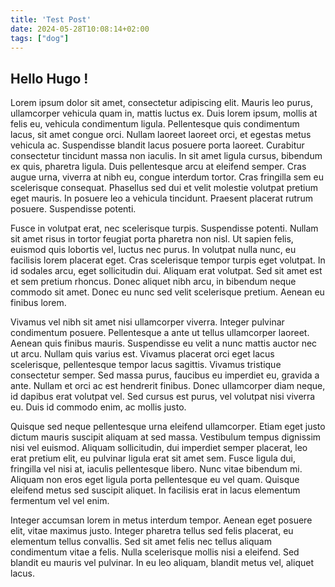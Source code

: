 ```yaml
---
title: 'Test Post'
date: 2024-05-28T10:08:14+02:00
tags: ["dog"]
---
```


## Hello Hugo !

Lorem ipsum dolor sit amet, consectetur adipiscing elit. Mauris leo purus, ullamcorper vehicula quam in, mattis luctus ex. Duis lorem ipsum, mollis at felis eu, vehicula condimentum ligula. Pellentesque quis condimentum lacus, sit amet congue orci. Nullam laoreet laoreet orci, et egestas metus vehicula ac. Suspendisse blandit lacus posuere porta laoreet. Curabitur consectetur tincidunt massa non iaculis. In sit amet ligula cursus, bibendum ex quis, pharetra ligula. Duis pellentesque arcu at eleifend semper. Cras augue urna, viverra at nibh eu, congue interdum tortor. Cras fringilla sem eu scelerisque consequat. Phasellus sed dui et velit molestie volutpat pretium eget mauris. In posuere leo a vehicula tincidunt. Praesent placerat rutrum posuere. Suspendisse potenti.

Fusce in volutpat erat, nec scelerisque turpis. Suspendisse potenti. Nullam sit amet risus in tortor feugiat porta pharetra non nisl. Ut sapien felis, euismod quis lobortis vel, luctus nec purus. In volutpat nulla nunc, eu facilisis lorem placerat eget. Cras scelerisque tempor turpis eget volutpat. In id sodales arcu, eget sollicitudin dui. Aliquam erat volutpat. Sed sit amet est et sem pretium rhoncus. Donec aliquet nibh arcu, in bibendum neque commodo sit amet. Donec eu nunc sed velit scelerisque pretium. Aenean eu finibus lorem.

Vivamus vel nibh sit amet nisi ullamcorper viverra. Integer pulvinar condimentum posuere. Pellentesque a ante ut tellus ullamcorper laoreet. Aenean quis finibus mauris. Suspendisse eu velit a nunc mattis auctor nec ut arcu. Nullam quis varius est. Vivamus placerat orci eget lacus scelerisque, pellentesque tempor lacus sagittis. Vivamus tristique consectetur semper. Sed massa purus, faucibus eu imperdiet eu, gravida a ante. Nullam et orci ac est hendrerit finibus. Donec ullamcorper diam neque, id dapibus erat volutpat vel. Sed cursus est purus, vel volutpat nisi viverra eu. Duis id commodo enim, ac mollis justo.

Quisque sed neque pellentesque urna eleifend ullamcorper. Etiam eget justo dictum mauris suscipit aliquam at sed massa. Vestibulum tempus dignissim nisi vel euismod. Aliquam sollicitudin, dui imperdiet semper placerat, leo erat pretium elit, eu pulvinar ligula erat sit amet sem. Fusce ligula dui, fringilla vel nisi at, iaculis pellentesque libero. Nunc vitae bibendum mi. Aliquam non eros eget ligula porta pellentesque eu vel quam. Quisque eleifend metus sed suscipit aliquet. In facilisis erat in lacus elementum fermentum vel vel enim.

Integer accumsan lorem in metus interdum tempor. Aenean eget posuere elit, vitae maximus justo. Integer pharetra tellus sed felis placerat, eu elementum tellus convallis. Sed sit amet felis nec tellus aliquam condimentum vitae a felis. Nulla scelerisque mollis nisi a eleifend. Sed blandit eu mauris vel pulvinar. In eu leo aliquam, blandit metus vel, aliquet lacus. 

